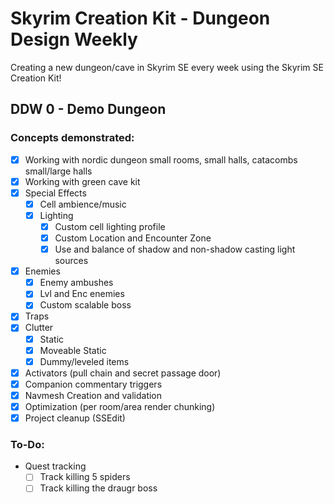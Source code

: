 # Skyrim Creation Kit - Dungeon Design Weekly

Creating a new dungeon/cave in Skyrim SE every week using the Skyrim SE Creation Kit!

## DDW 0 - Demo Dungeon
### Concepts demonstrated:
- [X] Working with nordic dungeon small rooms, small halls, catacombs small/large halls
- [X] Working with green cave kit
- [X] Special Effects
  - [X] Cell ambience/music
  - [X] Lighting
    - [X] Custom cell lighting profile
    - [X] Custom Location and Encounter Zone
    - [X] Use and balance of shadow and non-shadow casting light sources
- [X] Enemies
  - [X] Enemy ambushes
  - [X] Lvl and Enc enemies
  - [X] Custom scalable boss
- [X] Traps
- [X] Clutter
  - [X] Static
  - [X] Moveable Static
  - [X] Dummy/leveled items
- [X] Activators (pull chain and secret passage door)
- [X] Companion commentary triggers
- [X] Navmesh Creation and validation
- [X] Optimization (per room/area render chunking)
- [X] Project cleanup (SSEdit)
### To-Do:
- Quest tracking
  - [ ] Track killing 5 spiders
  - [ ] Track killing the draugr boss
